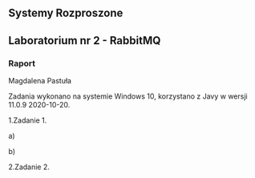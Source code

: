 ## Systemy Rozproszone
## Laboratorium nr 2 - RabbitMQ
### Raport
Magdalena Pastuła

Zadania wykonano na systemie Windows 10, korzystano z Javy w wersji 11.0.9 2020-10-20.

1.Zadanie 1.

a)

b)

2.Zadanie 2.




